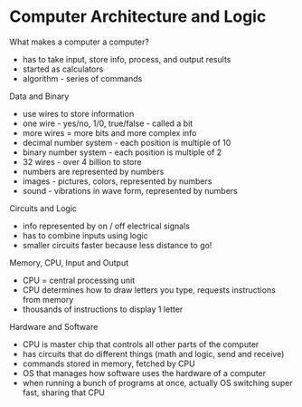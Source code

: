 # Computer Architecture and Logic

What makes a computer a computer?

- has to take input, store info, process, and output results
- started as calculators
- algorithm - series of commands

Data and Binary

- use wires to store information
- one wire - yes/no, 1/0, true/false - called a bit
- more wires = more bits and more complex info
- decimal number system - each position is multiple of 10
- binary number system - each position is multiple of 2
- 32 wires - over 4 billion to store
- numbers are represented by numbers
- images - pictures, colors, represented by numbers
- sound - vibrations in wave form, represented by numbers

Circuits and Logic

- info represented by on / off electrical signals
- has to combine inputs using logic
- smaller circuits faster because less distance to go!

Memory, CPU, Input and Output

- CPU = central processing unit
- CPU determines how to draw letters you type, requests instructions from memory
- thousands of instructions to display 1 letter

Hardware and Software

- CPU is master chip that controls all other parts of the computer
- has circuits that do different things (math and logic, send and receive)
- commands stored in memory, fetched by CPU
- OS that manages how software uses the hardware of a computer
- when running a bunch of programs at once, actually OS switching super fast, sharing that CPU
